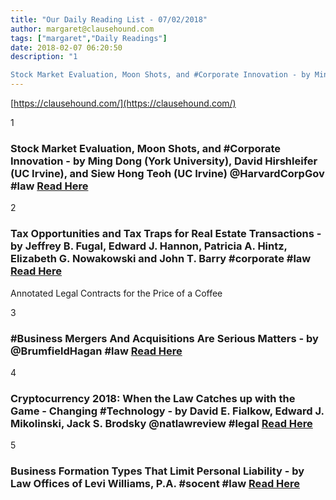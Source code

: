 ```yaml
---
title: "Our Daily Reading List - 07/02/2018"
author: margaret@clausehound.com
tags: ["margaret","Daily Readings"]
date: 2018-02-07 06:20:50
description: "1

Stock Market Evaluation, Moon Shots, and #Corporate Innovation - by Ming Dong (York University), David Hirshleifer (UC Irvine), and Siew Hong Teoh (UC Irvine) @HarvardCorpGov #law Read Here..."
---
```


[https://clausehound.com/](https://clausehound.com/)

1

### Stock Market Evaluation, Moon Shots, and #Corporate Innovation - by Ming Dong (York University), David Hirshleifer (UC Irvine), and Siew Hong Teoh (UC Irvine) @HarvardCorpGov #law [Read Here](https://corpgov.law.harvard.edu/2018/02/02/stock-market-evaluation-moon-shots-and-corporate-innovation/)

 

2

### Tax Opportunities and Tax Traps for Real Estate Transactions - by Jeffrey B. Fugal, Edward J. Hannon, Patricia A. Hintz, Elizabeth G. Nowakowski and John T. Barry #corporate #law [Read Here](https://www.lexology.com/library/detail.aspx?g=c6a2fd00-67fb-4b18-8552-7ea377454b49)

Annotated Legal Contracts
for the Price of a Coffee

3

### #Business Mergers And Acquisitions Are Serious Matters - by @BrumfieldHagan #law [Read Here](http://www.brumfield-haganlaw.com/blog/2018/01/business-mergers-and-acquisitions-are-serious-matters.shtml)

 

4

### Cryptocurrency 2018: When the Law Catches up with the Game - Changing #Technology - by David E. Fialkow, Edward J. Mikolinski, Jack S. Brodsky @natlawreview #legal [Read Here](https://www.natlawreview.com/article/cryptocurrency-2018-when-law-catches-game-changing-technology)

 

5

### Business Formation Types That Limit Personal Liability - by Law Offices of Levi Williams, P.A.  #socent #law [Read Here](http://www.leviwilliamslaw.com/blog/2018/01/business-formation-types-that-limit-personal-liability.shtml)

 